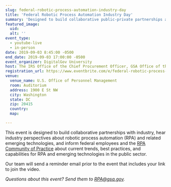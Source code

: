 ```yaml
---
slug: federal-robotic-process-automation-industry-day
title: 'Federal Robotic Process Automation Industry Day'
summary: 'Designed to build collaborative public-private partnerships and inform federal employees, this day-long event will feature presentations from industry and government leaders, automation platform providers, automation systems integrators and consultancies, emerging technology experts, and more&#46;'
featured_image: 
  uid: 
  alt: ''
event_type: 
  - youtube-live
  - in-person
date: 2019-09-03 8:45:00 -0500
end_date: 2019-09-03 17:00:00 -0500
event_organizer: DigitalGov University
host: The IRS Office of the Chief Procurement Officer, GSA Office of the Chief Financial Officer, OPM Office Employee Services/Strategic Workforce Planning, and the Federal RPA Community of Practice
registration_url: https://www.eventbrite.com/e/federal-robotic-process-automation-industry-day-registration-68272140811
venue: 
  venue_name: U.S. Office of Personnel Management
  room: Auditorium
  address: 1900 E St NW
  city: Washington
  state: DC
  zip: 20415
  country: 
  map: 

---
```


This event is designed to build collaborative partnerships with industry, hear industry perspectives about robotic process automation (RPA) and related emerging technologies, and inform federal employees and the [RPA Community of Practice](https://digital.gov/communities/rpa/) about current trends, best practices, and capabilities for RPA and emerging technologies in the public sector.

Our team will send a reminder email prior to the event that includes your link to join the video. 

_Questions about this event? Send them to [RPA@gsa.gov](mailto:rpa@gsa.gov)._
